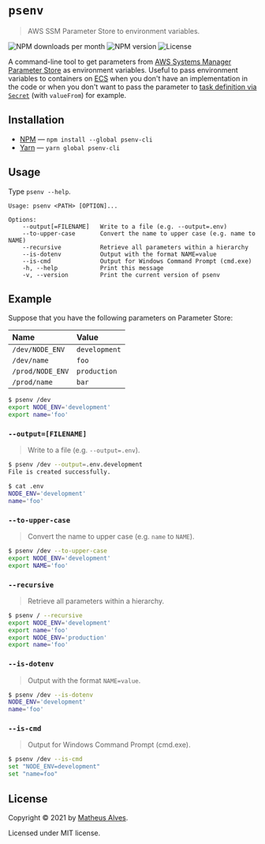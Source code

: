 # `psenv`

> AWS SSM Parameter Store to environment variables.

![NPM downloads per month](https://img.shields.io/npm/dm/psenv-cli)
![NPM version](https://img.shields.io/npm/v/psenv-cli)
![License](https://img.shields.io/npm/l/psenv-cli)

A command-line tool to get parameters from [AWS Systems Manager Parameter Store](https://docs.aws.amazon.com/systems-manager/latest/userguide/systems-manager-parameter-store.html) as environment variables. Useful to pass environment variables to containers on [ECS](https://aws.amazon.com/pt/ecs/?whats-new-cards.sort-by=item.additionalFields.postDateTime&whats-new-cards.sort-order=desc&ecs-blogs.sort-by=item.additionalFields.createdDate&ecs-blogs.sort-order=desc) when you don't have an implementation in the code or when you don't want to pass the parameter to [task definition via `Secret`](https://docs.aws.amazon.com/AWSCloudFormation/latest/UserGuide/aws-properties-ecs-taskdefinition-secret.html) (with `valueFrom`) for example.

## Installation

- [NPM](https://www.npmjs.com/) &mdash; `npm install --global psenv-cli`
- [Yarn](https://yarnpkg.com/) &mdash; `yarn global psenv-cli`

## Usage

Type `psenv --help`.

```
Usage: psenv <PATH> [OPTION]...

Options:
    --output[=FILENAME]   Write to a file (e.g. --output=.env)
    --to-upper-case       Convert the name to upper case (e.g. name to NAME)
    --recursive           Retrieve all parameters within a hierarchy
    --is-dotenv           Output with the format NAME=value
    --is-cmd              Output for Windows Command Prompt (cmd.exe)
    -h, --help            Print this message
    -v, --version         Print the current version of psenv
```

## Example

Suppose that you have the following parameters on Parameter Store:

| Name             | Value         |
|:-----------------|:--------------|
| `/dev/NODE_ENV`  | `development` |
| `/dev/name`      | `foo`         |
| `/prod/NODE_ENV` | `production`  |
| `/prod/name`     | `bar`         |

```bash
$ psenv /dev
export NODE_ENV='development'
export name='foo'
```

### `--output=[FILENAME]`

> Write to a file (e.g. `--output=.env`).

```bash
$ psenv /dev --output=.env.development
File is created successfully.

$ cat .env
NODE_ENV='development'
name='foo'
```

### `--to-upper-case`

> Convert the name to upper case (e.g. `name` to `NAME`).

```bash
$ psenv /dev --to-upper-case
export NODE_ENV='development'
export NAME='foo'
```

### `--recursive`

> Retrieve all parameters within a hierarchy.

```bash
$ psenv / --recursive
export NODE_ENV='development'
export name='foo'
export NODE_ENV='production'
export name='foo'
```

### `--is-dotenv`

> Output with the format `NAME=value`.

```bash
$ psenv /dev --is-dotenv
NODE_ENV='development'
name='foo'
```

### `--is-cmd`

> Output for Windows Command Prompt (cmd.exe).

```bash
$ psenv /dev --is-cmd
set "NODE_ENV=development"
set "name=foo"
```

## License

Copyright &copy; 2021 by [Matheus Alves](https://theuves.me/).

Licensed under MIT license.
